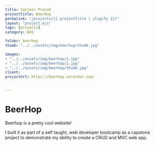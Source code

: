```yaml
---
title: Sanjeev Prasad
projectTitle: BeerHop
permalink: "/projects/{{ projectTitle | slugify }}/"
layout: "project.ejs"
tags: [projects]
category: Web

folder: beerhop
thumb: "../../assets/img/beerhop/thumb.jpg"

images: 
- "../../assets/img/beerhop/1.jpg"
- "../../assets/img/beerhop/2.jpg"
- "../../assets/img/beerhop/thumb.jpg"
client: 
projectUrl: https://beerhop.onrender.com/


---
```


# BeerHop

Beerhop is a pretty cool website!

I built it as part of a self taught, web developer bootcamp as a capstone project to demonstrate my ability to create a CRUD and MVC web app.